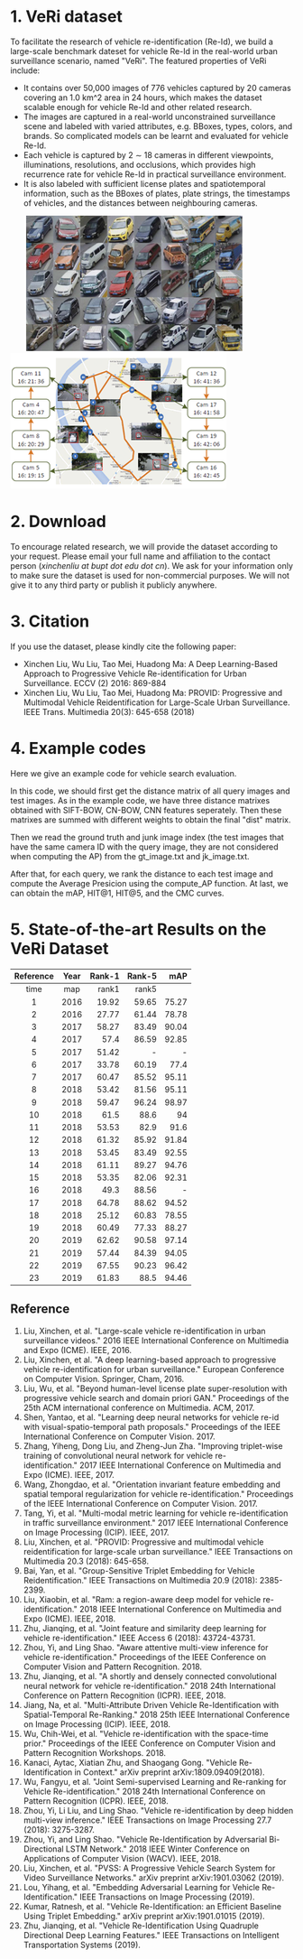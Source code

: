 # 1. VeRi dataset
To facilitate the research of vehicle re-identification (Re-Id), we build a large-scale benchmark dateset for vehicle Re-Id in the real-world urban surveillance scenario, named "VeRi". The featured properties of VeRi include:
* It contains over 50,000 images of 776 vehicles captured by 20 cameras covering an 1.0 km^2 area in 24 hours, which makes the dataset scalable enough for vehicle Re-Id and other related research. 
* The images are captured in a real-world unconstrained surveillance scene and labeled with varied attributes, e.g. BBoxes, types, colors, and brands. So complicated models can be learnt and evaluated for vehicle Re-Id.
* Each vehicle is captured by 2 ∼ 18 cameras in different viewpoints, illuminations, resolutions, and occlusions, which provides high recurrence rate for vehicle Re-Id in practical surveillance environment.
* It is also labeled with sufficient license plates and spatiotemporal information, such as the BBoxes of plates, plate strings, the timestamps of vehicles, and the distances between neighbouring cameras.

&ensp;&ensp;&ensp;&ensp;![Image](./images/VeRi_240.png)&ensp;&ensp;![Image](./images/VeRi2_240.png)

# 2. Download
To encourage related research, we will provide the dataset according to your request. 
Please email your full name and affiliation to the contact person (*xinchenliu at bupt dot edu dot cn*). 
We ask for your information only to make sure the dataset is used for non-commercial purposes. 
We will not give it to any third party or publish it publicly anywhere.

# 3. Citation
If you use the dataset, please kindly cite the following paper:
* Xinchen Liu, Wu Liu, Tao Mei, Huadong Ma: A Deep Learning-Based Approach to Progressive Vehicle Re-identification for Urban Surveillance. ECCV (2) 2016: 869-884
* Xinchen Liu, Wu Liu, Tao Mei, Huadong Ma: PROVID: Progressive and Multimodal Vehicle Reidentification for Large-Scale Urban Surveillance. IEEE Trans. Multimedia 20(3): 645-658 (2018)

# 4. Example codes
Here we give an example code for vehicle search evaluation.

In this code, we should first get the distance matrix of all query images and test images.
As in the example code, we have three distance matrixes obtained with SIFT-BOW, CN-BOW, CNN features seperately.
Then these matrixes are summed with different weights to obtain the final "dist" matrix.

Then we read the ground truth and junk image index (the test images that have the same camera ID with the query image, they are not considered when computing the AP) from the gt_image.txt and jk_image.txt.

After that, for each query, we rank the distance to each test image and compute the Average Presicion using the compute_AP function.
At last, we can obtain the mAP, HIT@1, HIT@5, and the CMC curves.

# 5. State-of-the-art Results on the VeRi Dataset

|Reference|Year|        Rank-1|        Rank-5|           mAP|
|:-------:|:--:|-------------:|-------------:|-------------:|
|time|map|rank1|rank5|
|1|2016|19.92|59.65|75.27|
|2|2016|27.77|61.44|78.78|
|3|2017|58.27|83.49|90.04|
|4|2017|57.4|86.59|92.85|
|5|2017|51.42|-|-|
|6|2017|33.78|60.19|77.4|
|7|2017|60.47|85.52|95.11|
|8|2018|53.42|81.56|95.11|
|9|2018|59.47|96.24|98.97|
|10|2018|61.5|88.6|94|
|11|2018|53.53|82.9|91.6|
|12|2018|61.32|85.92|91.84|
|13|2018|53.45|83.49|92.55|
|14|2018|61.11|89.27|94.76|
|15|2018|53.35|82.06|92.31|
|16|2018|49.3|88.56|-|
|17|2018|64.78|88.62|94.52|
|18|2018|25.12|60.83|78.55|
|19|2018|60.49|77.33|88.27|
|20|2019|62.62|90.58|97.14|
|21|2019|57.44|84.39|94.05|
|22|2019|67.55|90.23|96.42|
|23|2019|61.83|88.5|94.46|


## Reference
1. Liu, Xinchen, et al. "Large-scale vehicle re-identification in urban surveillance videos." 2016 IEEE International Conference on Multimedia and Expo (ICME). IEEE, 2016.
2. Liu, Xinchen, et al. "A deep learning-based approach to progressive vehicle re-identification for urban surveillance." European Conference on Computer Vision. Springer, Cham, 2016.
3. Liu, Wu, et al. "Beyond human-level license plate super-resolution with progressive vehicle search and domain priori GAN." Proceedings of the 25th ACM international conference on Multimedia. ACM, 2017.
4. Shen, Yantao, et al. "Learning deep neural networks for vehicle re-id with visual-spatio-temporal path proposals." Proceedings of the IEEE International Conference on Computer Vision. 2017.
5. Zhang, Yiheng, Dong Liu, and Zheng-Jun Zha. "Improving triplet-wise training of convolutional neural network for vehicle re-identification." 2017 IEEE International Conference on Multimedia and Expo (ICME). IEEE, 2017.
6. Wang, Zhongdao, et al. "Orientation invariant feature embedding and spatial temporal regularization for vehicle re-identification." Proceedings of the IEEE International Conference on Computer Vision. 2017.
7. Tang, Yi, et al. "Multi-modal metric learning for vehicle re-identification in traffic surveillance environment." 2017 IEEE International Conference on Image Processing (ICIP). IEEE, 2017.
8. Liu, Xinchen, et al. "PROVID: Progressive and multimodal vehicle reidentification for large-scale urban surveillance." IEEE Transactions on Multimedia 20.3 (2018): 645-658.
9. Bai, Yan, et al. "Group-Sensitive Triplet Embedding for Vehicle Reidentification." IEEE Transactions on Multimedia 20.9 (2018): 2385-2399.
10. Liu, Xiaobin, et al. "Ram: a region-aware deep model for vehicle re-identification." 2018 IEEE International Conference on Multimedia and Expo (ICME). IEEE, 2018.
11. Zhu, Jianqing, et al. "Joint feature and similarity deep learning for vehicle re-identification." IEEE Access 6 (2018): 43724-43731.
12. Zhou, Yi, and Ling Shao. "Aware attentive multi-view inference for vehicle re-identification." Proceedings of the IEEE Conference on Computer Vision and Pattern Recognition. 2018.
13. Zhu, Jianqing, et al. "A shortly and densely connected convolutional neural network for vehicle re-identification." 2018 24th International Conference on Pattern Recognition (ICPR). IEEE, 2018.
14. Jiang, Na, et al. "Multi-Attribute Driven Vehicle Re-Identification with Spatial-Temporal Re-Ranking." 2018 25th IEEE International Conference on Image Processing (ICIP). IEEE, 2018.
15. Wu, Chih-Wei, et al. "Vehicle re-identification with the space-time prior." Proceedings of the IEEE Conference on Computer Vision and Pattern Recognition Workshops. 2018.
16. Kanaci, Aytac, Xiatian Zhu, and Shaogang Gong. "Vehicle Re-Identification in Context." arXiv preprint arXiv:1809.09409(2018).
17. Wu, Fangyu, et al. "Joint Semi-supervised Learning and Re-ranking for Vehicle Re-identification." 2018 24th International Conference on Pattern Recognition (ICPR). IEEE, 2018.
18. Zhou, Yi, Li Liu, and Ling Shao. "Vehicle re-identification by deep hidden multi-view inference." IEEE Transactions on Image Processing 27.7 (2018): 3275-3287.
19. Zhou, Yi, and Ling Shao. "Vehicle Re-Identification by Adversarial Bi-Directional LSTM Network." 2018 IEEE Winter Conference on Applications of Computer Vision (WACV). IEEE, 2018.
20. Liu, Xinchen, et al. "PVSS: A Progressive Vehicle Search System for Video Surveillance Networks." arXiv preprint arXiv:1901.03062 (2019).
21. Lou, Yihang, et al. "Embedding Adversarial Learning for Vehicle Re-Identification." IEEE Transactions on Image Processing (2019).
22. Kumar, Ratnesh, et al. "Vehicle Re-Identification: an Efficient Baseline Using Triplet Embedding." arXiv preprint arXiv:1901.01015 (2019).
23. Zhu, Jianqing, et al. "Vehicle Re-Identification Using Quadruple Directional Deep Learning Features." IEEE Transactions on Intelligent Transportation Systems (2019).
